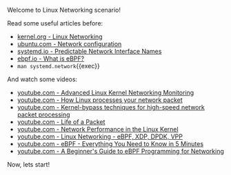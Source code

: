 Welcome to Linux Networking scenario!

Read some useful articles before:
- [kernel.org - Linux Networking](https://www.kernel.org/doc/html/latest/networking/index.html)
- [ubuntu.com - Network configuration](https://ubuntu.com/server/docs/network-configuration)
- [systemd.io - Predictable Network Interface Names](https://systemd.io/PREDICTABLE_INTERFACE_NAMES/)
- [ebpf.io - What is eBPF?](https://ebpf.io/what-is-ebpf/)
- `man systemd.network`{{exec}}

And watch some videos:
- [youtube.com - Advanced Linux Kernel Networking Monitoring](https://www.youtube.com/watch?v=RzszHq0ZSAk)
- [youtube.com - How Linux processes your network packet](https://www.youtube.com/watch?v=3Ij0aZRsw9w)
- [youtube.com - Kernel-bypass techniques for high-speed network packet processing](https://www.youtube.com/watch?v=MpjlWt7fvrw)
- [youtube.com - Life of a Packet](https://www.youtube.com/watch?v=0Omvgd7Hg1I)
- [youtube.com - Network Performance in the Linux Kernel](https://www.youtube.com/watch?v=g4w3ydS62S0)
- [youtube.com - Linux Networking - eBPF, XDP, DPDK, VPP](https://www.youtube.com/watch?v=hO2tlxURXJ0)
- [youtube.com - eBPF - Everything You Need to Know in 5 Minutes](https://www.youtube.com/watch?v=KhPrMW5Rbbc)
- [youtube.com - A Beginner's Guide to eBPF Programming for Networking](https://www.youtube.com/watch?v=0p987hCplbk)

Now, lets start!
